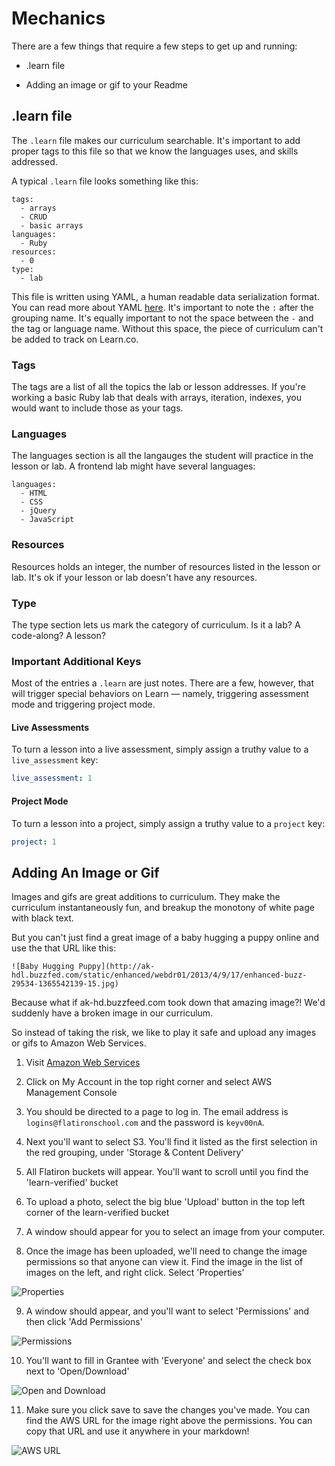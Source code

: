 # Mechanics

There are a few things that require a few steps to get up and running:

+ .learn file

+ Adding an image or gif to your Readme

## .learn file

The `.learn` file makes our curriculum searchable. It's important to add proper tags to this file so that we know the languages uses, and skills addressed.

A typical `.learn` file looks something like this:

```
tags:
  - arrays
  - CRUD
  - basic arrays
languages:
  - Ruby
resources:
  - 0
type:
  - lab
```

This file is written using YAML, a human readable data serialization format. You can read more about YAML [here](http://docs.ansible.com/ansible/YAMLSyntax.html). It's important to note the `:` after the grouping name. It's equally important to not the space between the `-` and the tag or language name. Without this space, the piece of  curriculum can't be added to track on Learn.co.

### Tags

The tags are a list of all the topics the lab or lesson addresses. If you're working a basic Ruby lab that deals with arrays, iteration, indexes, you would want to include those as your tags.

### Languages

The languages section is all the langauges the student will practice in the lesson or lab. A frontend lab might have several languages:

```
languages:
  - HTML
  - CSS
  - jQuery
  - JavaScript
```

### Resources

Resources holds an integer, the number of resources listed in the lesson or lab. It's ok if your lesson or lab doesn't have any resources.


### Type

The type section lets us mark the category of curriculum. Is it a lab? A code-along? A lesson?

### Important Additional Keys

Most of the entries a `.learn` are just notes. There are a few, however, that will trigger special behaviors on Learn — namely, triggering assessment mode and triggering project mode.

#### Live Assessments

To turn a lesson into a live assessment, simply assign a truthy value to a `live_assessment` key:

``` yaml
live_assessment: 1
```

#### Project Mode

To turn a lesson into a project, simply assign a truthy value to a `project` key:

``` yaml
project: 1
```

## Adding An Image or Gif

Images and gifs are great additions to curriculum. They make the curriculum instantaneously fun, and breakup the monotony of white page with black text.

But you can't just find a great image of a baby hugging a puppy online and use the that URL like this:

```
![Baby Hugging Puppy](http://ak-hdl.buzzfed.com/static/enhanced/webdr01/2013/4/9/17/enhanced-buzz-29534-1365542139-15.jpg)
```

Because what if ak-hd.buzzfeed.com took down that amazing image?! We'd suddenly have a broken image in our curriculum.

So instead of taking the risk, we like to play it safe and upload any images or gifs to Amazon Web Services.


1. Visit [Amazon Web Services](http://aws.amazon.com/)

2. Click on My Account in the top right corner and select AWS Management Console

3. You should be directed to a page to log in. The email address is `logins@flatironschool.com` and the password is `keyv00nA`.

4. Next you'll want to select S3. You'll find it listed as the first selection in the red grouping, under 'Storage & Content Delivery'

5. All Flatiron buckets will appear. You'll want to scroll until you find the 'learn-verified' bucket

6. To upload a photo, select the big blue 'Upload' button in the top left corner of the learn-verified bucket

7. A window should appear for you to select an image from your computer.

8. Once the image has been uploaded, we'll need to change the image permissions so that anyone can view it. Find the image in the list of images on the left, and right click. Select 'Properties'

![Properties](https://s3.amazonaws.com/learn-verified/properties.png)

9. A window should appear, and you'll want to select 'Permissions' and then click 'Add Permissions'

![Permissions](https://s3.amazonaws.com/learn-verified/add_permissions.png)

10. You'll want to fill in Grantee with 'Everyone' and select the check box next to 'Open/Download'

![Open and Download](https://s3.amazonaws.com/learn-verified/open-download.png)


11. Make sure you click save to save the changes you've made. You can find the AWS URL for the image right above the permissions. You can copy that URL and use it anywhere in your markdown!

![AWS URL](https://s3.amazonaws.com/learn-verified/aws-url.png)
